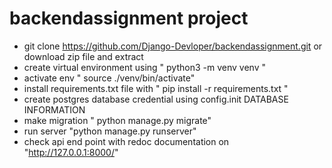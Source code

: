 # backendassignment project

* git clone https://github.com/Django-Devloper/backendassignment.git or download zip file and extract 
* create virtual environment using " python3 -m venv venv " 
* activate env " source ./venv/bin/activate"
* install requirements.txt file with " pip install -r requirements.txt "
* create postgres database credential using config.init DATABASE INFORMATION
* make migration " python manage.py migrate"
* run server "python manage.py runserver"
* check api end point with redoc documentation on  "http://127.0.0.1:8000/"
